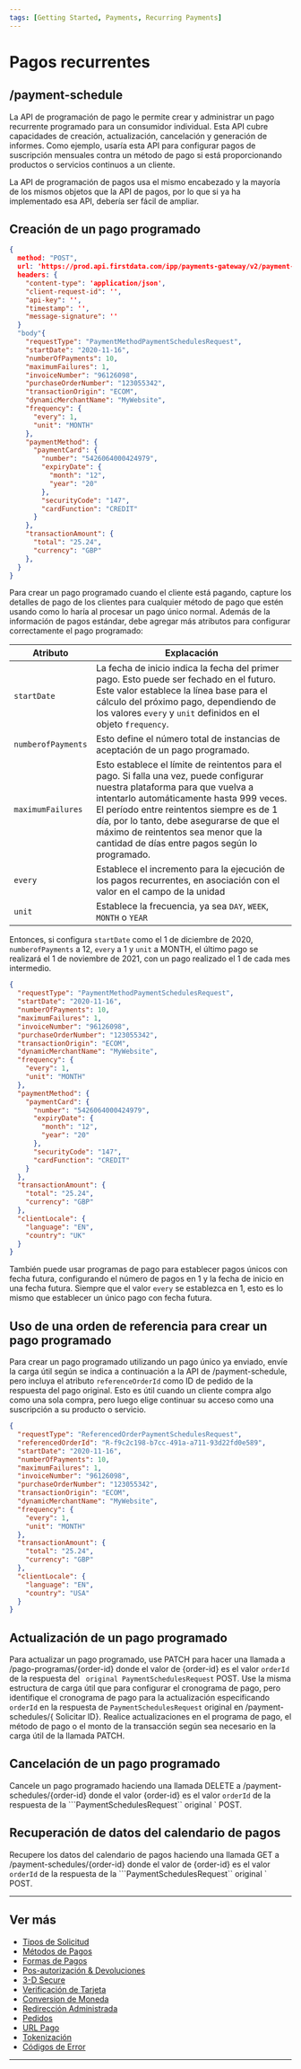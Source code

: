 ```yaml
---
tags: [Getting Started, Payments, Recurring Payments]
---
```


# Pagos recurrentes

## /payment-schedule

La API de programación de pago le permite crear y administrar un pago recurrente programado para un consumidor individual. Esta API cubre capacidades de creación, actualización, cancelación y generación de informes. Como ejemplo, usaría esta API para configurar pagos de suscripción mensuales contra un método de pago si está proporcionando productos o servicios continuos a un cliente.

La API de programación de pagos usa el mismo encabezado y la mayoría de los mismos objetos que la API de pagos, por lo que si ya ha implementado esa API, debería ser fácil de ampliar.

## Creación de un pago programado

```json
{ 
  method: "POST",
  url: 'https://prod.api.firstdata.com/ipp/payments-gateway/v2/payment-schedules',
  headers: {
    "content-type": 'application/json',
    "client-request-id": '',
    "api-key": '',
    "timestamp": '',
    "message-signature": ''
  }
  "body"{
    "requestType": "PaymentMethodPaymentSchedulesRequest",
    "startDate": "2020-11-16",
    "numberOfPayments": 10,
    "maximumFailures": 1,
    "invoiceNumber": "96126098",
    "purchaseOrderNumber": "123055342",
    "transactionOrigin": "ECOM",
    "dynamicMerchantName": "MyWebsite",
    "frequency": {
      "every": 1,
      "unit": "MONTH"
    },
    "paymentMethod": {
      "paymentCard": {
        "number": "5426064000424979",
        "expiryDate": {
          "month": "12",
          "year": "20"
        },
        "securityCode": "147",
        "cardFunction": "CREDIT"
      }
    },
    "transactionAmount": {
      "total": "25.24",
      "currency": "GBP"
    },
  }
}
```

Para crear un pago programado cuando el cliente está pagando, capture los detalles de pago de los clientes para cualquier método de pago que estén usando como lo haría al procesar un pago único normal. Además de la información de pagos estándar, debe agregar más atributos para configurar correctamente el pago programado:

| Atributo               | Explacación                                                                                                                                                                                                                                                                                                                                               |
|------------------------|-----------------------------------------------------------------------------------------------------------------------------------------------------------------------------------------------------------------------------------------------------------------------------------------------------------------------------------------------------------|
| ```startDate```        | La fecha de inicio indica la fecha del primer pago. Esto puede ser fechado en el futuro. Este valor establece la línea base para el cálculo del próximo pago, dependiendo de los valores ```every``` y ```unit``` definidos en el objeto ```frequency```.                                                                                                 |
| ```numberofPayments``` | Esto define el número total de instancias de aceptación de un pago programado.                                                                                                                                                                                                                                                                            |
| ```maximumFailures```  | Esto establece el límite de reintentos para el pago. Si falla una vez, puede configurar nuestra plataforma para que vuelva a intentarlo automáticamente hasta 999 veces. El período entre reintentos siempre es de 1 día, por lo tanto, debe asegurarse de que el máximo de reintentos sea menor que la cantidad de días entre pagos según lo programado. |
| ```every```            | Establece el incremento para la ejecución de los pagos recurrentes, en asociación con el valor en el campo de la unidad                                                                                                                                                                                                                                   |
| ```unit```             | Establece la frecuencia, ya sea ```DAY```, ```WEEK```, ```MONTH``` o ```YEAR```                                                                                                                                                                                                                                                                           |

Entonces, si configura ```startDate``` como el 1 de diciembre de 2020, ```numberofPayments``` a 12, ```every``` a 1 y ```unit``` a MONTH, el último pago se realizará el 1 de noviembre de 2021, con un pago realizado el 1 de cada mes intermedio.

```json
{
  "requestType": "PaymentMethodPaymentSchedulesRequest",
  "startDate": "2020-11-16",
  "numberOfPayments": 10,
  "maximumFailures": 1,
  "invoiceNumber": "96126098",
  "purchaseOrderNumber": "123055342",
  "transactionOrigin": "ECOM",
  "dynamicMerchantName": "MyWebsite",
  "frequency": {
    "every": 1,
    "unit": "MONTH"
  },
  "paymentMethod": {
    "paymentCard": {
      "number": "5426064000424979",
      "expiryDate": {
        "month": "12",
        "year": "20"
      },
      "securityCode": "147",
      "cardFunction": "CREDIT"
    }
  },
  "transactionAmount": {
    "total": "25.24",
    "currency": "GBP"
  },
  "clientLocale": {
    "language": "EN",
    "country": "UK"
  }
}
```

También puede usar programas de pago para establecer pagos únicos con fecha futura, configurando el número de pagos en 1 y la fecha de inicio en una fecha futura. Siempre que el valor ```every``` se establezca en 1, esto es lo mismo que establecer un único pago con fecha futura.

## Uso de una orden de referencia para crear un pago programado

Para crear un pago programado utilizando un pago único ya enviado, envíe la carga útil según se indica a continuación a la API de /payment-schedule, pero incluya el atributo ```referenceOrderId``` como ID de pedido de la respuesta del pago original. Esto es útil cuando un cliente compra algo como una sola compra, pero luego elige continuar su acceso como una suscripción a su producto o servicio.

```json
{
  "requestType": "ReferencedOrderPaymentSchedulesRequest",
  "referencedOrderId": "R-f9c2c198-b7cc-491a-a711-93d22fd0e589",
  "startDate": "2020-11-16",
  "numberOfPayments": 10,
  "maximumFailures": 1,
  "invoiceNumber": "96126098",
  "purchaseOrderNumber": "123055342",
  "transactionOrigin": "ECOM",
  "dynamicMerchantName": "MyWebsite",
  "frequency": {
    "every": 1,
    "unit": "MONTH"
  },
  "transactionAmount": {
    "total": "25.24",
    "currency": "GBP"
  },
  "clientLocale": {
    "language": "EN",
    "country": "USA"
  }
}
```

## Actualización de un pago programado

Para actualizar un pago programado, use PATCH para hacer una llamada a /pago-programas/{order-id} donde el valor de {order-id} es el valor ```orderId``` de la respuesta del ``` original PaymentSchedulesRequest``` POST. Use la misma estructura de carga útil que para configurar el cronograma de pago, pero identifique el cronograma de pago para la actualización especificando ```orderId``` en la respuesta de ```PaymentSchedulesRequest``` original en /payment-schedules/{ Solicitar ID}. Realice actualizaciones en el programa de pago, el método de pago o el monto de la transacción según sea necesario en la carga útil de la llamada PATCH.

## Cancelación de un pago programado

Cancele un pago programado haciendo una llamada DELETE a /payment-schedules/{order-id} donde el valor {order-id} es el valor ```orderId``` de la respuesta de la ```PaymentSchedulesRequest`` original ` POST.

## Recuperación de datos del calendario de pagos

Recupere los datos del calendario de pagos haciendo una llamada GET a /payment-schedules/{order-id} donde el valor de {order-id} es el valor ```orderId``` de la respuesta de la ```PaymentSchedulesRequest`` original ` POST.

---

## Ver más

- [Tipos de Solicitud](?path=docs/español/pagos/3-1-tipos-solicitudes.md)
- [Métodos de Pagos](?path=docs/español/pagos/3-2-metodos-pago.md)
- [Formas de Pagos](?path=docs/español/pagos/3-3-formas-pagos.md)
- [Pos-autorización & Devoluciones](?path=docs/español/pagos/3-4-post-aut.md)
- [3-D Secure](?path=docs/español/pagos/3-5-3d-secure.md)
- [Verificación de Tarjeta](?path=docs/español/pagos/3-6-verificacion-tarjeta.md)
- [Conversion de Moneda](?path=docs/español/pagos/3-7-conversion-moneda.md)
- [Redirección Administrada](?path=docs/español/pagos/3-8-redireccion-administrada.md)
- [Pedidos](?path=docs/español/pagos/3-9-pedidos.md)
- [URL Pago](?path=docs/español/pagos/3-10-pago-url.md)
- [Tokenización](?path=docs/3-12-tokenisation.md)
- [Códigos de Error](?path=docs/3-13-error-codes.md)

---
